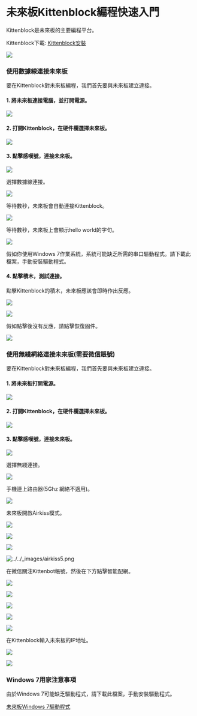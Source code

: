 # 未來板Kittenblock編程快速入門

Kittenblock是未來板的主要編程平台。

Kittenblock下載: [Kittenblock安裝](../../../ge-bian-cheng-ping-tai-jie-shao/kittenblock/kttenblockgreen.md)

![](https://kittenbothk.readthedocs.io/en/latest/\_images/kbbanner10.png)

### 使用數據線連接未來板

要在Kittenblock對未來板編程，我們首先要與未來板建立連接。

#### 1. 將未來板連接電腦，並打開電源。

![](https://kittenbothk.readthedocs.io/en/latest/\_images/usb.png)

#### 2. 打開Kittenblock，在硬件欄選擇未來板。

![](https://kittenbothk.readthedocs.io/en/latest/\_images/kittenblock11.png)

#### 3. 點擊感嘆號，連接未來板。

![](https://kittenbothk.readthedocs.io/en/latest/\_images/kittenblock2.png)

選擇數據線連接。

![](https://kittenbothk.readthedocs.io/en/latest/\_images/connect\_usb.png)

等待數秒，未來板會自動連接Kittenblock。

![](https://kittenbothk.readthedocs.io/en/latest/\_images/kittenblock31.png)

等待數秒，未來板上會顯示hello world的字句。

![](https://kittenbothk.readthedocs.io/en/latest/\_images/kittenblock4.jpg)

假如你使用Windows 7作業系統，系統可能缺乏所需的串口驅動程式。請下載此檔案，手動安裝驅動程式。

#### 4. 點擊積木，測試連接。

點擊Kittenblock的積木，未來板應該會即時作出反應。

![](https://kittenbothk.readthedocs.io/en/latest/\_images/kittenblock5.png)

![](https://kittenbothk.readthedocs.io/en/latest/\_images/kittenblock6.jpg)

假如點擊後沒有反應，請點擊恢復固件。

![](https://kittenbothk.readthedocs.io/en/latest/\_images/kittenblock7.png)

### 使用無綫網絡連接未來板(需要微信賬號)

要在Kittenblock對未來板編程，我們首先要與未來板建立連接。

#### 1. 將未來板打開電源。

![](https://kittenbothk.readthedocs.io/en/latest/\_images/usb.png)

#### 2. 打開Kittenblock，在硬件欄選擇未來板。

![](https://kittenbothk.readthedocs.io/en/latest/\_images/kittenblock11.png)

#### 3. 點擊感嘆號，連接未來板。

![](https://kittenbothk.readthedocs.io/en/latest/\_images/kittenblock2.png)

選擇無綫連接。

![](https://kittenbothk.readthedocs.io/en/latest/\_images/connect\_usb.png)

手機連上路由器(5Ghz 網絡不適用)。

![](https://kittenbothk.readthedocs.io/en/latest/\_images/airkiss1.png)

未來板開啟Airkiss模式。

![](https://kittenbothk.readthedocs.io/en/latest/\_images/airkiss2.png)

![](https://kittenbothk.readthedocs.io/en/latest/\_images/airkiss3.png)

![](https://kittenbothk.readthedocs.io/en/latest/\_images/airkiss4.png)

![../../\_images/airkiss5.png](https://kittenbothk.readthedocs.io/en/latest/\_images/airkiss5.png)

在微信關注Kittenbot帳號，然後在下方點擊智能配網。

![](https://kittenbothk.readthedocs.io/en/latest/\_images/airkiss6.png)

![](https://kittenbothk.readthedocs.io/en/latest/\_images/airkiss7.png)

![](https://kittenbothk.readthedocs.io/en/latest/\_images/airkiss8.png)

![](https://kittenbothk.readthedocs.io/en/latest/\_images/airkiss9.png)

![](https://kittenbothk.readthedocs.io/en/latest/\_images/airkiss10.png)

在Kittenblock輸入未來板的IP地址。

![](https://kittenbothk.readthedocs.io/en/latest/\_images/airkiss11.png)

![](https://kittenbothk.readthedocs.io/en/latest/\_images/airkiss12.png)

### Windows 7用家注意事項

由於Windows 7可能缺乏驅動程式，請下載此檔案，手動安裝驅動程式。

[未來板Windows 7驅動程式](https://drive.google.com/file/d/1Ldx1baDITzg-bHGvWpbgyQ0NdWDFdGD4/view?usp=sharing)
